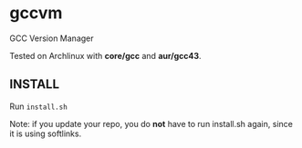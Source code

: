 gccvm
=====

GCC Version Manager

Tested on Archlinux with **core/gcc** and **aur/gcc43**.

INSTALL
-------

Run ``install.sh``

Note: if you update your repo, you do **not** have to run install.sh again, since it is using softlinks.

